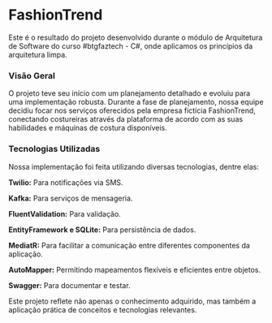 # FashionTrend
Este é o resultado do projeto desenvolvido durante o módulo de Arquitetura de Software do curso #btgfaztech - C#, onde aplicamos os princípios da arquitetura limpa.

### Visão Geral

O projeto teve seu início com um planejamento detalhado e evoluiu para uma implementação robusta. Durante a fase de planejamento, nossa equipe decidiu focar nos serviços oferecidos pela empresa fictícia FashionTrend, conectando costureiras através da plataforma de acordo com as suas habilidades e máquinas de costura disponíveis.

### Tecnologias Utilizadas

Nossa implementação foi feita utilizando diversas tecnologias, dentre elas:

**Twilio:** Para notificações via SMS.

**Kafka:** Para serviços de mensageria.

**FluentValidation:** Para validação.

**EntityFramework e SQLite:** Para persistência de dados.

**MediatR:** Para facilitar a comunicação entre diferentes componentes da aplicação.

**AutoMapper:** Permitindo mapeamentos flexíveis e eficientes entre objetos.

**Swagger:** Para documentar e testar.


Este projeto reflete não apenas o conhecimento adquirido, mas também a aplicação prática de conceitos e tecnologias relevantes.
